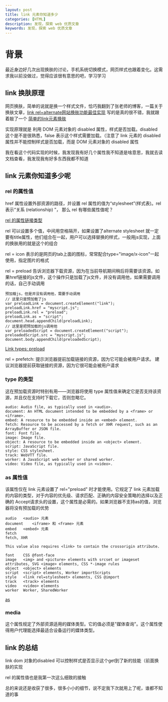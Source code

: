 ```yaml
---
layout: post
title: link 元素你知道多少
categories: [HTML]
description: 发现，探索 web 优质文章
keywords: 发现，探索 web 优质文章
---
```


# 背景
最近身边好几次出现换肤的讨论，手机系统切换模式，网页样式也跟着变化。这需求我以前没做过，觉得应该很有意思的吧，学习学习

## link 换肤原理
网页换肤，简单的说就是换一个样式文件，恰巧我翻到了张老师的博客，一篇关于换肤文章，<a href="https://www.zhangxinxu.com/wordpress/2019/02/link-rel-alternate-website-skin/">link rel=alternate网站换肤功能最佳实现</a> 写的是真的很不错，我就跟着敲了一个 <a href="https://codepen.io/qingchuang/project/editor/AzpELo">简单的link元素换肤</a> 

实现原理就是 利用 DOM 元素对象的 disabled 属性，样式是否加载。disabled 这个是不是很熟悉，false 表示这个样式需要加载。（注意了  link 元素的 disabled 属性并不能控制样式是否加载，而是 DOM 元素对象的 disabled 属性

我在看这个代码实现的时候，我发现我有好几个属性我不知道是啥意思，我就去读文档查看，我发现我有好多东西我都不知道

## link 元素你知道多少呢
### rel 的属性值
href 属性设置外部资源的路径，并设置 rel 属性的值为“stylesheet”(样式表)。rel 表示“关系 (relationship) ”， 那么 rel 有哪些属性值呢？

<a href="https://developer.mozilla.org/zh-CN/docs/Web/HTML/Link_types">rel 的属性链接类型</a>

rel 可以设置多个值，中间用空格隔开，如果设置了alternate stylesheet 就一定要有title属性，他们组合在一起，用户可以选择替换的样式，一般用js实现，上面的换肤用的就是这个的组合

rel = icon 表示的是网页的tab上面的图标，常常配合type="image/x-icon"一起使用，指定图片的格式

rel = preload 告诉浏览器下载资源，因为在当前导航期间稍后将需要该资源。如果href链接的js文件，这个操作只是加载了js文件，并没有调用他，如果需要调用的话，自己手动调用

```
预加载js，但是并没有调用他，需要手动调用
// 这里只是预加载了js
var preloadLink = document.createElement("link");
preloadLink.href = "myscript.js";
preloadLink.rel = "preload";
preloadLink.as = "script";
document.head.appendChild(preloadLink);
// 这里是把预加载的js调用他
var preloadedScript = document.createElement("script");
preloadedScript.src = "myscript.js";
document.body.appendChild(preloadedScript);
```

<a href="https://developer.mozilla.org/en-US/docs/Web/HTML/Link_types/preload">Link types: preload</a>

rel = prefetch: 提示浏览器提前加载链接的资源，因为它可能会被用户请求。
建议浏览器提前获取链接的资源，因为它很可能会被用户请求

### type 的类型
这在预加载资源时特别有用——浏览器将使用 type 属性值来确定它是否支持该资源，并且仅在支持时下载它，否则忽略它。

```
audio: Audio file, as typically used in <audio>.
document: An HTML document intended to be embedded by a <frame> or <iframe>.
embed: A resource to be embedded inside an <embed> element.
fetch: Resource to be accessed by a fetch or XHR request, such as an ArrayBuffer or JSON file.
font: Font file.
image: Image file.
object: A resource to be embedded inside an <object> element.
script: JavaScript file.
style: CSS stylesheet.
track: WebVTT file.
worker: A JavaScript web worker or shared worker.
video: Video file, as typically used in <video>. 
```

### as 属性值

该属性仅在 link 元素设置了 rel="preload" 时才能使用。它规定了 link 元素加载的内容的类型，对于内容的优先级、请求匹配、正确的内容安全策略的选择以及正确的 Accept请求头的设置，这个属性是必需的。如果浏览器不支持as的值，浏览器将没有预加载的优势

```
audio	<audio> 元素
document	<iframe> 和 <frame> 元素
embed	<embed> 元素
fetch	
fetch, XHR

This value also requires <link> to contain the crossorigin attribute.

font	CSS @font-face
image	<img> and <picture> elements with srcset or imageset attributes, SVG <image> elements, CSS *-image rules
object	<object> elements
script	<script> elements, Worker importScripts
style	<link rel=stylesheet> elements, CSS @import
track	<track> elements
video	<video> elements
worker	Worker, SharedWorker
```

<a href="https://developer.mozilla.org/zh-CN/docs/Web/HTML/Element/link#attr-media">as</a>

### media

这个属性规定了外部资源适用的媒体类型。它的值必须是"媒体查询"。这个属性使得用户代理能选择最适合设备运行的媒体类型。

## link 的总结
link dom 对象的disabled 可以控制样式是否显示这个get到了新的技能（前面换肤的实现

rel 的属性值也是我第一次这么细致的接触

总的来说还是收获了很多，很多小小的细节，说不定我下次就用上了呢，谁都不知道的事